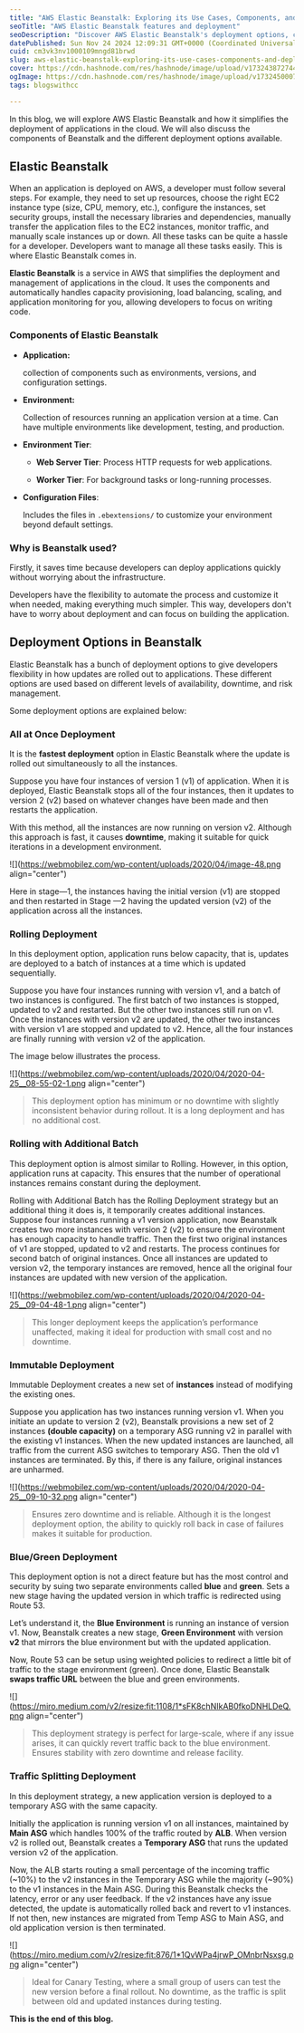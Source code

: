 ```yaml
---
title: "AWS Elastic Beanstalk: Exploring its Use Cases, Components, and Deployment Options"
seoTitle: "AWS Elastic Beanstalk features and deployment"
seoDescription: "Discover AWS Elastic Beanstalk's deployment options, components, features, and use cases for streamlined cloud application management"
datePublished: Sun Nov 24 2024 12:09:31 GMT+0000 (Coordinated Universal Time)
cuid: cm3vk3nv1000109mngd81brwd
slug: aws-elastic-beanstalk-exploring-its-use-cases-components-and-deployment-options
cover: https://cdn.hashnode.com/res/hashnode/image/upload/v1732438727442/78d42821-5f4e-43d1-8ea6-b81734d8d792.jpeg
ogImage: https://cdn.hashnode.com/res/hashnode/image/upload/v1732450007372/83890127-abed-4064-980b-ff538d028aa3.jpeg
tags: blogswithcc

---
```


In this blog, we will explore AWS Elastic Beanstalk and how it simplifies the deployment of applications in the cloud. We will also discuss the components of Beanstalk and the different deployment options available.

## Elastic Beanstalk

When an application is deployed on AWS, a developer must follow several steps. For example, they need to set up resources, choose the right EC2 instance type (size, CPU, memory, etc.), configure the instances, set security groups, install the necessary libraries and dependencies, manually transfer the application files to the EC2 instances, monitor traffic, and manually scale instances up or down. All these tasks can be quite a hassle for a developer. Developers want to manage all these tasks easily. This is where Elastic Beanstalk comes in.

**Elastic Beanstalk** is a service in AWS that simplifies the deployment and management of applications in the cloud. It uses the components and automatically handles capacity provisioning, load balancing, scaling, and application monitoring for you, allowing developers to focus on writing code.

### Components of Elastic Beanstalk

* **Application:**
    
    collection of components such as environments, versions, and configuration settings.
    
* **Environment:**
    
    Collection of resources running an application version at a time. Can have multiple environments like development, testing, and production.
    
* **Environment Tier**:
    
    * **Web Server Tier**: Process HTTP requests for web applications.
        
    * **Worker Tier**: For background tasks or long-running processes.
        
* **Configuration Files**:
    
    Includes the files in `.ebextensions/` to customize your environment beyond default settings.
    

### Why is Beanstalk used?

Firstly, it saves time because developers can deploy applications quickly without worrying about the infrastructure.

Developers have the flexibility to automate the process and customize it when needed, making everything much simpler. This way, developers don't have to worry about deployment and can focus on building the application.

## Deployment Options in Beanstalk

Elastic Beanstalk has a bunch of deployment options to give developers flexibility in how updates are rolled out to applications. These different options are used based on different levels of availability, downtime, and risk management.

Some deployment options are explained below:

### All at Once Deployment

It is the **fastest deployment** option in Elastic Beanstalk where the update is rolled out simultaneously to all the instances.

Suppose you have four instances of version 1 (v1) of application. When it is deployed, Elastic Beanstalk stops all of the four instances, then it updates to version 2 (v2) based on whatever changes have been made and then restarts the application.

With this method, all the instances are now running on version v2. Although this approach is fast, it causes **downtime**, making it suitable for quick iterations in a development environment.

![](https://webmobilez.com/wp-content/uploads/2020/04/image-48.png align="center")

Here in stage—1, the instances having the initial version (v1) are stopped and then restarted in Stage —2 having the updated version (v2) of the application across all the instances.

### Rolling Deployment

In this deployment option, application runs below capacity, that is, updates are deployed to a batch of instances at a time which is updated sequentially.

Suppose you have four instances running with version v1, and a batch of two instances is configured. The first batch of two instances is stopped, updated to v2 and restarted. But the other two instances still run on v1. Once the instances with version v2 are updated, the other two instances with version v1 are stopped and updated to v2. Hence, all the four instances are finally running with version v2 of the application.

The image below illustrates the process.

![](https://webmobilez.com/wp-content/uploads/2020/04/2020-04-25__08-55-02-1.png align="center")

> This deployment option has minimum or no downtime with slightly inconsistent behavior during rollout. It is a long deployment and has no additional cost.

### Rolling with Additional Batch

This deployment option is almost similar to Rolling. However, in this option, application runs at capacity. This ensures that the number of operational instances remains constant during the deployment.

Rolling with Additional Batch has the Rolling Deployment strategy but an additional thing it does is, it temporarily creates additional instances. Suppose four instances running a v1 version application, now Beanstalk creates two more instances with version 2 (v2) to ensure the environment has enough capacity to handle traffic. Then the first two original instances of v1 are stopped, updated to v2 and restarts. The process continues for second batch of original instances. Once all instances are updated to version v2, the temporary instances are removed, hence all the original four instances are updated with new version of the application.

![](https://webmobilez.com/wp-content/uploads/2020/04/2020-04-25__09-04-48-1.png align="center")

> This longer deployment keeps the application’s performance unaffected, making it ideal for production with small cost and no downtime.

### Immutable Deployment

Immutable Deployment creates a new set of **instances** instead of modifying the existing ones.

Suppose you application has two instances running version v1. When you initiate an update to version 2 (v2), Beanstalk provisions a new set of 2 instances **(double capacity)** on a temporary ASG running v2 in parallel with the existing v1 instances. When the new updated instances are launched, all traffic from the current ASG switches to temporary ASG. Then the old v1 instances are terminated. By this, if there is any failure, original instances are unharmed.

![](https://webmobilez.com/wp-content/uploads/2020/04/2020-04-25__09-10-32.png align="center")

> Ensures zero downtime and is reliable. Although it is the longest deployment option, the ability to quickly roll back in case of failures makes it suitable for production.

### Blue/Green Deployment

This deployment option is not a direct feature but has the most control and security by suing two separate environments called **blue** and **green**. Sets a new stage having the updated version in which traffic is redirected using Route 53.

Let’s understand it, the **Blue Environment** is running an instance of version v1. Now, Beanstalk creates a new stage, **Green Environment** with version **v2** that mirrors the blue environment but with the updated application.

Now, Route 53 can be setup using weighted policies to redirect a little bit of traffic to the stage environment (green). Once done, Elastic Beanstalk **swaps traffic URL** between the blue and green environments.

![](https://miro.medium.com/v2/resize:fit:1108/1*sFK8chNIkAB0fkoDNHLDeQ.png align="center")

> This deployment strategy is perfect for large-scale, where if any issue arises, it can quickly revert traffic back to the blue environment. Ensures stability with zero downtime and release facility.

### Traffic Splitting Deployment

In this deployment strategy, a new application version is deployed to a temporary ASG with the same capacity.

Initially the application is running version v1 on all instances, maintained by **Main ASG** which handles 100% of the traffic routed by **ALB**. When version v2 is rolled out, Beanstalk creates a **Temporary ASG** that runs the updated version v2 of the application.

Now, the ALB starts routing a small percentage of the incoming traffic (~10%) to the v2 instances in the Temporary ASG while the majority (~90%) to the v1 instances in the Main ASG. During this Beanstalk checks the latency, error or any user feedback. If the v2 instances have any issue detected, the update is automatically rolled back and revert to v1 instances. If not then, new instances are migrated from Temp ASG to Main ASG, and old application version is then terminated.

![](https://miro.medium.com/v2/resize:fit:876/1*1QvWPa4jrwP_OMnbrNsxsg.png align="center")

> Ideal for Canary Testing, where a small group of users can test the new version before a final rollout. No downtime, as the traffic is split between old and updated instances during testing.

**This is the end of this blog.**